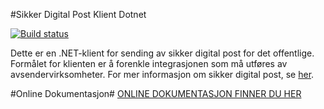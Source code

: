 #Sikker Digital Post Klient Dotnet

[![Build status](https://ci.appveyor.com/api/projects/status/5emuaqbxacn96p8u/branch/master?svg=true)](https://ci.appveyor.com/project/difi/sikker-digital-post-klient-dotnet/branch/master)

Dette er en .NET-klient for sending av sikker digital post for det offentlige. Formålet for klienten er å forenkle integrasjonen 
som må utføres av avsendervirksomheter. For mer informasjon om sikker digital post, se [her](http://begrep.difi.no/SikkerDigitalPost/).

#Online Dokumentasjon#
[ONLINE DOKUMENTASJON FINNER DU HER](http://difi.github.io/sikker-digital-post-klient-dotnet/)

